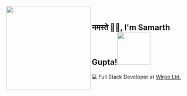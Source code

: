 <img align='left' src="https://i.imgur.com/ICVXzvW.png" width="230">
</br>

<h2>नमस्ते 🙏🏻, I'm Samarth Gupta!<img src="https://media.giphy.com/media/jnP0GEYlnkOxA1eOEo/giphy.gif" width="90"> </h2>

<p>

<span>:computer: Full Stack Developer at <a href="https://www.wipro.com/en-IN/">Wirpo Ltd.</a></span>
</p>
